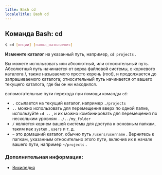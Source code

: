 ```yaml
---
title: Bash cd
localeTitle: Bash cd
---
```

## Команда Bash: cd

```bash
$ cd [опции] [папка_назначения]
```

**Измените каталог** на указанный путь, например, `cd projects` .

Вы можете использовать или абсолютный, или относительный путь. Абсолютный путь начинается от верха файловой системы, с корневого каталога /, также называемого просто корень (root), и продолжается до запрашиваемого каталога; относительный путь начинается от вашего текущего каталога, где бы он ни находился. 

вспомогательные пути перехода при помощи команды `cd`:

*   `.` ссылается на текущий каталог, например `./projects`
*   `..` можно использовать для перемещения вверх по одной папке, используйте `cd ..` , и их можно комбинировать для перемещения по нескольким уровням `../../my_folder`
*   `/` является корнем вашей системы для доступа к основным папкам, таким как `system` , `users` и т. д.
*   `~` это домашний каталог, обычно путь `/users/username` . Вернитесь к папкам, указанным относительно этого пути, включив их в начале вашего пути, например `~/projects` .

### Дополнительная информация:

*   [Википедия](https://ru.wikipedia.org/wiki/Cd_(%D0%BA%D0%BE%D0%BC%D0%B0%D0%BD%D0%B4%D0%B0))
